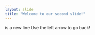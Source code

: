 ```yaml
---
layout: slide
title: "Welcome to our second slide!"
---
```

is a new line
Use the left arrow to go back!
